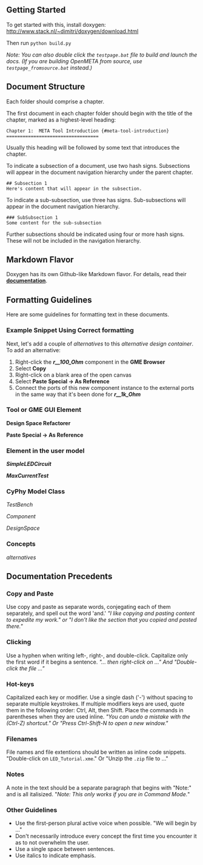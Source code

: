 ## Getting Started

To get started with this, install doxygen: http://www.stack.nl/~dimitri/doxygen/download.html

Then run `python build.py`

_Note: You can also double click the `testpage.bat` file to build and launch the docs. (If you are building OpenMETA from source, use `testpage_fromsource.bat` instead.)_

## Document Structure
Each folder should comprise a chapter.

The first document in each chapter folder should begin with the title of the chapter, marked as a highest-level heading:

	Chapter 1:  META Tool Introduction {#meta-tool-introduction}
    ==================================

Usually this heading will be followed by some text that introduces the chapter.

To indicate a subsection of a document, use two hash signs. Subsections will appear in the document navigation hierarchy under the parent chapter.
		
	## Subsection 1
	Here's content that will appear in the subsection.

To indicate a sub-subsection, use three has signs. Sub-subsections will appear in the document navigation hierarchy.

	### SubSubsection 1
	Some content for the sub-subsection

Further subsections should be indicated using four or more hash signs. These will not be included in the navigation hierarchy.

## Markdown Flavor
Doxygen has its own Github-like Markdown flavor. For details, read their **[documentation](http://www.stack.nl/~dimitri/doxygen/manual/markdown.html)**.


## Formatting Guidelines
Here are some guidelines for formatting text in these documents.

### Example Snippet Using Correct formatting
Next, let's add a couple of _alternatives_ to this _alternative design container_. To add an alternative:

1. Right-click the ***r\_\_100\_Ohm*** component in the **GME Browser**
2. Select **Copy**
3. Right-click on a blank area of the open canvas
4. Select **Paste Special -> As Reference**
5. Connect the ports of this new component instance to the external ports in the same way that it's been done for ***r\_\_1k\_Ohm***

### Tool or GME GUI Element
**Design Space Refactorer**

**Paste Special -> As Reference**

### Element in the user model
***SimpleLEDCircuit***

***MaxCurrentTest***

### CyPhy Model Class
_TestBench_

_Component_

_DesignSpace_

### Concepts
_alternatives_


## Documentation Precedents

### Copy and Paste
Use copy and paste as separate words, conjegating each of them separately, and spell out the word 'and.'
_"I like copying and pasting content to expedite my work." or "I don't like the section that you copied and pasted there."_

### Clicking
Use a hyphen when writing left-, right-, and double-click.  Capitalize only the first word if it begins a sentence.
_"... then right-click on ..." And "Double-click the file ..."_

### Hot-keys
Capitalized each key or modifier.  Use a single dash ('-') without spacing to separate multiple keystrokes.  If multiple modifiers keys are used, quote them in the following order: Ctrl, Alt, then Shift.  Place the commands in parentheses when they are used inline.
_"You can undo a mistake with the (Ctrl-Z) shortcut." Or "Press Ctrl-Shift-N to open a new window."_

### Filenames
File names and file extentions should be written as inline code snippets.
"Double-click on `LED_Tutorial.xme`." Or "Unzip the `.zip` file to ..."

### Notes
A note in the text should be a separate paragraph that begins with "Note:" and is all italisized.
"_Note: This only works if you are in Command Mode._"

### Other Guidelines
* Use the first-person plural active voice when possible. "We will begin by ..."
* Don't necessarily introduce every concept the first time you encounter it as to not overwhelm the user.
* Use a single space between sentences.
* Use italics to indicate emphasis.